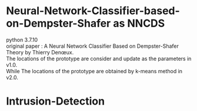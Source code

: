 # Neural-Network-Classifier-based-on-Dempster-Shafer as NNCDS
python 3.7.10  
original paper : A Neural Network Classifier Based on Dempster-Shafer Theory by Thierry Denœux.  
The locations of the prototype are consider and update as the parameters in v1.0.  
While The locations of the prototype are obtained by k-means method in v2.0.  

# Intrusion-Detection
